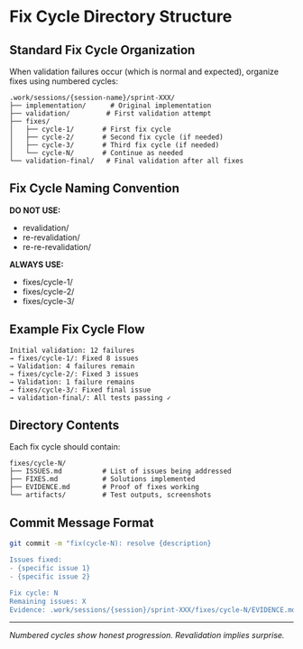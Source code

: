 # Fix Cycle Directory Structure

## Standard Fix Cycle Organization

When validation failures occur (which is normal and expected), organize fixes using numbered cycles:

```
.work/sessions/{session-name}/sprint-XXX/
├── implementation/      # Original implementation
├── validation/         # First validation attempt
├── fixes/
│   ├── cycle-1/       # First fix cycle
│   ├── cycle-2/       # Second fix cycle (if needed)
│   ├── cycle-3/       # Third fix cycle (if needed)
│   └── cycle-N/       # Continue as needed
└── validation-final/   # Final validation after all fixes

```

## Fix Cycle Naming Convention

**DO NOT USE:**
- revalidation/
- re-revalidation/
- re-re-revalidation/

**ALWAYS USE:**
- fixes/cycle-1/
- fixes/cycle-2/
- fixes/cycle-3/

## Example Fix Cycle Flow

```
Initial validation: 12 failures
→ fixes/cycle-1/: Fixed 8 issues
→ Validation: 4 failures remain
→ fixes/cycle-2/: Fixed 3 issues  
→ Validation: 1 failure remains
→ fixes/cycle-3/: Fixed final issue
→ validation-final/: All tests passing ✓
```

## Directory Contents

Each fix cycle should contain:
```
fixes/cycle-N/
├── ISSUES.md          # List of issues being addressed
├── FIXES.md           # Solutions implemented
├── EVIDENCE.md        # Proof of fixes working
└── artifacts/         # Test outputs, screenshots
```

## Commit Message Format

```bash
git commit -m "fix(cycle-N): resolve {description}

Issues fixed:
- {specific issue 1}
- {specific issue 2}

Fix cycle: N
Remaining issues: X
Evidence: .work/sessions/{session}/sprint-XXX/fixes/cycle-N/EVIDENCE.md"
```

---
*Numbered cycles show honest progression. Revalidation implies surprise.*
